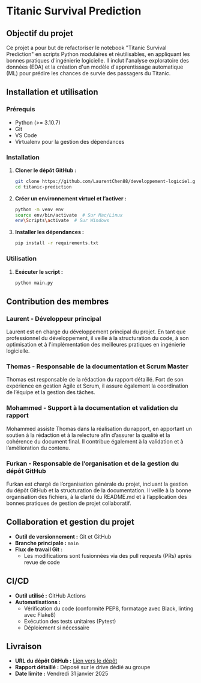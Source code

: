 # Titanic Survival Prediction

## Objectif du projet

Ce projet a pour but de refactoriser le notebook "Titanic Survival Prediction" en scripts Python modulaires et réutilisables, en appliquant les bonnes pratiques d'ingénierie logicielle. Il inclut l'analyse exploratoire des données (EDA) et la création d'un modèle d'apprentissage automatique (ML) pour prédire les chances de survie des passagers du Titanic.

## Installation et utilisation

### Prérequis

- Python (>= 3.10.7)
- Git
- VS Code
- Virtualenv pour la gestion des dépendances

### Installation

1. **Cloner le dépôt GitHub :**
   ```bash
   git clone https://github.com/LaurentChen88/developpement-logiciel.git
   cd titanic-prediction
   ```
2. **Créer un environnement virtuel et l’activer :**
   ```bash
   python -m venv env
   source env/bin/activate  # Sur Mac/Linux
   env\Scripts\activate  # Sur Windows
   ```
3. **Installer les dépendances :**
   ```bash
   pip install -r requirements.txt
   ```

### Utilisation

1. **Exécuter le script :**
   ```bash
   python main.py
   ```

## Contribution des membres

### Laurent - Développeur principal

Laurent est en charge du développement principal du projet. En tant que professionnel du développement, il veille à la structuration du code, à son optimisation et à l'implémentation des meilleures pratiques en ingénierie logicielle.

### Thomas - Responsable de la documentation et Scrum Master

Thomas est responsable de la rédaction du rapport détaillé. Fort de son expérience en gestion Agile et Scrum, il assure également la coordination de l’équipe et la gestion des tâches.

### Mohammed - Support à la documentation et validation du rapport

Mohammed assiste Thomas dans la réalisation du rapport, en apportant un soutien à la rédaction et à la relecture afin d’assurer la qualité et la cohérence du document final. Il contribue également à la validation et à l’amélioration du contenu.

### Furkan - Responsable de l’organisation et de la gestion du dépôt GitHub

Furkan est chargé de l’organisation générale du projet, incluant la gestion du dépôt GitHub et la structuration de la documentation. Il veille à la bonne organisation des fichiers, à la clarté du README.md et à l’application des bonnes pratiques de gestion de projet collaboratif.

## Collaboration et gestion du projet

- **Outil de versionnement :** Git et GitHub
- **Branche principale :** `main`
- **Flux de travail Git :**
  - Les modifications sont fusionnées via des pull requests (PRs) après revue de code

## CI/CD

- **Outil utilisé :** GitHub Actions
- **Automatisations :**
  - Vérification du code (conformité PEP8, formatage avec Black, linting avec Flake8)
  - Exécution des tests unitaires (Pytest)
  - Déploiement si nécessaire

## Livraison

- **URL du dépôt GitHub :** [Lien vers le dépôt]([https://github.com/votre-repo/titanic-prediction](https://github.com/LaurentChen88/developpement-logiciel.git))
- **Rapport détaillé :** Déposé sur le drive dédié au groupe
- **Date limite :** Vendredi 31 janvier 2025

